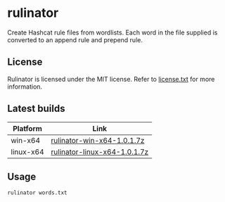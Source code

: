 # rulinator
Create Hashcat rule files from wordlists. Each word in the file supplied is converted to an append rule and prepend rule.

## License
Rulinator is licensed under the MIT license. Refer to [license.txt](https://github.com/metacrackorg/metacrack/blob/main/LICENSE) for more information.

## Latest builds 

| Platform | Link |
| --- | --- |
| win-x64 | [rulinator-win-x64-1.0.1.7z](https://github.com/acmesecorg/rulinator/raw/main/Rulinator/Builds/rulinator-win-x64-1.0.1.7z)|
| linux-x64 | [rulinator-linux-x64-1.0.1.7z](https://github.com/acmesecorg/rulinator/raw/main/Rulinator/Builds/rulinator-linux-x64-1.0.1.7z)|
  
## Usage

`rulinator words.txt`
